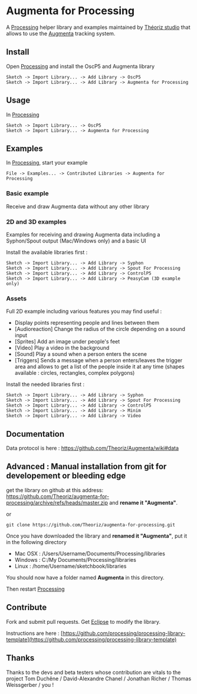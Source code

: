 ﻿# Augmenta for Processing

A [Processing][] helper library and examples maintained by [Théoriz studio][] that allows to use the [Augmenta][] tracking system.

## Install

Open [Processing][] and install the OscP5 and Augmenta library
```
Sketch -> Import Library... -> Add Library -> OscP5
Sketch -> Import Library... -> Add Library -> Augmenta for Processing
```

## Usage

In [Processing][]

```
Sketch -> Import Library... -> OscP5
Sketch -> Import Library... -> Augmenta for Processing
```

## Examples

In [Processing][], start your example

```
File -> Examples... -> Contributed Libraries -> Augmenta for Processing
```

### Basic example

Receive and draw Augmenta data without any other library

### 2D and 3D examples

Examples for receiving and drawing Augmenta data including a Syphon/Spout output (Mac/Windows only) and a basic UI

Install the available libraries first :

```
Sketch -> Import Library... -> Add Library -> Syphon
Sketch -> Import Library... -> Add Library -> Spout For Processing
Sketch -> Import Library... -> Add Library -> ControlP5
Sketch -> Import Library... -> Add Library -> PeasyCam (3D example only)
```

### Assets

Full 2D example including various features you may find useful :
- Display points representing people and lines between them
- [Audioreaction] Change the radius of the circle depending on a sound input
- [Sprites] Add an image under people's feet
- [Video] Play a video in the background
- [Sound] Play a sound when a person enters the scene
- [Triggers] Sends a message when a person enters/leaves the trigger area and allows to get a list of the people inside it at any time (shapes available : circles, rectangles, complex polygons)

Install the needed libraries first :

```
Sketch -> Import Library... -> Add Library -> Syphon
Sketch -> Import Library... -> Add Library -> Spout For Processing
Sketch -> Import Library... -> Add Library -> ControlP5
Sketch -> Import Library... -> Add Library -> Minim
Sketch -> Import Library... -> Add Library -> Video
```

Documentation
-------------

Data protocol is here : https://github.com/Theoriz/Augmenta/wiki#data

Advanced : Manual installation from git for developement or bleeding edge
-------------

get the library on github at this address: https://github.com/Theoriz/augmenta-for-processing/archive/refs/heads/master.zip and **rename it "Augmenta"**.

or

```
git clone https://github.com/Theoriz/augmenta-for-processing.git
```

Once you have downloaded the library and **renamed it "Augmenta"**, put it in the following directory

- Mac OSX : /Users/Username/Documents/Processing/libraries
- Windows : C:/My Documents/Processing/libraries
- Linux   : /home/Username/sketchbook/libraries

You should now have a folder named **Augmenta** in this directory.

Then restart [Processing][]

Contribute
----------

Fork and submit pull requests. Get [Eclipse][] to modify the library.

Instructions are here : [https://github.com/processing/processing-library-template](https://github.com/processing/processing-library-template)

Thanks
------

Thanks to the devs and beta testers whose contribution are vitals to the project
Tom Duchêne / David-Alexandre Chanel / Jonathan Richer / Thomas Weissgerber / you !

[Processing]: http://www.processing.org/
[Théoriz studio]: http://www.theoriz.com/
[OpenTSPS]: https://github.com/labatrockwell/openTSPS/
[Eclipse]: http://www.eclipse.org/
[Augmenta]: https://augmenta-tech.com
